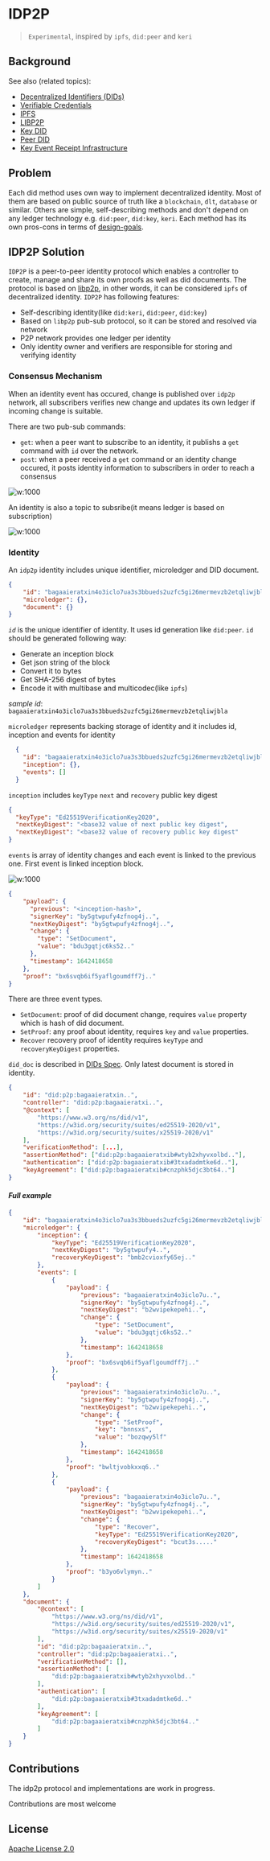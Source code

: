 # IDP2P

> `Experimental`, inspired by `ipfs`, `did:peer` and `keri`

## Background

See also (related topics):

* [Decentralized Identifiers (DIDs)](https://w3c.github.io/did-core)
* [Verifiable Credentials](https://www.w3.org/TR/vc-data-model/)
* [IPFS](https://ipfs.io/)
* [LIBP2P](https://libp2p.io/)
* [Key DID](https://github.com/w3c-ccg/did-method-key/)
* [Peer DID](https://identity.foundation/peer-did-method-spec/)
* [Key Event Receipt Infrastructure](https://keri.one//)

## Problem

Each did method uses own way to implement decentralized identity.
Most of them are based on public source of truth like a `blockchain`, `dlt`, `database` or similar.
Others are simple, self-describing methods and don't depend on any ledger technology e.g. `did:peer`, `did:key`, `keri`.
Each method has its own pros-cons in terms of [design-goals](https://www.w3.org/TR/did-core/#design-goals).

## IDP2P Solution 

`IDP2P` is a peer-to-peer identity protocol which enables a controller to create, manage and share its own proofs as well as did documents. 
The protocol is based on [libp2p](https://libp2p.io/), in other words, it can be considered `ipfs` of decentralized identity. `IDP2P` has following features:

- Self-describing identity(like `did:keri`, `did:peer`, `did:key`)
- Based on `libp2p` pub-sub protocol, so it can be stored and resolved via network
- P2P network provides one ledger per identity
- Only identity owner and verifiers are responsible for storing and verifying identity


### Consensus Mechanism 

When an identity event has occured, change is published over `idp2p` network, all subscribers verifies new change and updates its own ledger if incoming change is suitable.

There are two pub-sub commands: 

- `get`: when a peer want to subscribe to an identity, it publishs a `get` command with `id` over the network. 
- `post`: when a peer received a `get` command or an identity change occured, it posts identity information to subscribers in order to reach a consensus

![w:1000](idp2p-pubsub.gif) 

An identity is also a topic to subsribe(it means ledger is based on subscription)

![w:1000](idp2p.drawio.png) 


### Identity

An `idp2p` identity includes unique identifier, microledger and DID document. 

```json
{
    "id": "bagaaieratxin4o3iclo7ua3s3bbueds2uzfc5gi26mermevzb2etqliwjbla",
    "microledger": {},
    "document": {}
}
```

*`id`* is the unique identifier of identity. It uses id generation like `did:peer`. `id` should be generated following way: 

- Generate an inception block
- Get json string of the block
- Convert it to bytes
- Get SHA-256 digest of bytes
- Encode it with multibase and multicodec(like `ipfs`)

*sample id*: `bagaaieratxin4o3iclo7ua3s3bbueds2uzfc5gi26mermevzb2etqliwjbla`

`microledger` represents backing storage of identity and it includes id, inception and events for identity

```json
  {
    "id": "bagaaieratxin4o3iclo7ua3s3bbueds2uzfc5gi26mermevzb2etqliwjbla",
    "inception": {},
    "events": []
  }
```

`inception` includes `keyType` `next` and `recovery` public key digest

```json
{
  "keyType": "Ed25519VerificationKey2020",
  "nextKeyDigest": "<base32 value of next public key digest",
  "nextKeyDigest": "<base32 value of recovery public key digest"
}
```

`events` is array of identity changes and each event is linked to the previous one. First event is linked inception block.

![w:1000](microledger.drawio.png) 


```json
{
    "payload": {
      "previous": "<inception-hash>",
      "signerKey": "by5gtwpufy4zfnog4j..",
      "nextKeyDigest": "by5gtwpufy4zfnog4j..",
      "change": {
        "type": "SetDocument",
        "value": "bdu3gqtjc6ks52.."
      },
      "timestamp": 1642418658
    },
    "proof": "bx6svqb6if5yaflgoumdff7j.."
}
```

There are three event types.

- `SetDocument`: proof of did document change, requires `value` property which is hash of did document.
- `SetProof`: any proof about identity,  requires `key` and `value` properties.
- `Recover` recovery proof of identity requires `keyType` and `recoveryKeyDigest` properties.

`did_doc` is described in [DIDs Spec](https://www.w3.org/TR/did-core/). Only latest document is stored in identity.

```json
{
    "id": "did:p2p:bagaaieratxin..",
    "controller": "did:p2p:bagaaieratxi..",
    "@context": [
        "https://www.w3.org/ns/did/v1",
        "https://w3id.org/security/suites/ed25519-2020/v1",
        "https://w3id.org/security/suites/x25519-2020/v1"
    ],
    "verificationMethod": [...],
    "assertionMethod": ["did:p2p:bagaaieratxib#wtyb2xhyvxolbd.."],
    "authentication": ["did:p2p:bagaaieratxib#3txadadmtke6d.."],
    "keyAgreement": ["did:p2p:bagaaieratxib#cnzphk5djc3bt64.."]
}
```


#### *Full example*

```json
{
    "id": "bagaaieratxin4o3iclo7ua3s3bbueds2uzfc5gi26mermevzb2etqliwjbla",
    "microledger": {
        "inception": {
            "keyType": "Ed25519VerificationKey2020",
            "nextKeyDigest": "by5gtwpufy4..",
            "recoveryKeyDigest": "bmb2cvioxfy65ej.."
        },
        "events": [
            {
                "payload": {
                    "previous": "bagaaieratxin4o3iclo7u..",
                    "signerKey": "by5gtwpufy4zfnog4j..",
                    "nextKeyDigest": "b2wvipekepehi..",
                    "change": {
                        "type": "SetDocument",
                        "value": "bdu3gqtjc6ks52.."
                    },
                    "timestamp": 1642418658
                },
                "proof": "bx6svqb6if5yaflgoumdff7j.."
            },
            {
                "payload": {
                    "previous": "bagaaieratxin4o3iclo7u..",
                    "signerKey": "by5gtwpufy4zfnog4j..",
                    "nextKeyDigest": "b2wvipekepehi..",
                    "change": {
                        "type": "SetProof",
                        "key": "bnnsxs",
                        "value": "bozqwy5lf"
                    },
                    "timestamp": 1642418658
                },
                "proof": "bwltjvobkxxq6.."
            },
            {
                "payload": {
                    "previous": "bagaaieratxin4o3iclo7u..",
                    "signerKey": "by5gtwpufy4zfnog4j..",
                    "nextKeyDigest": "b2wvipekepehi..",
                    "change": {
                        "type": "Recover",
                        "keyType": "Ed25519VerificationKey2020",
                        "recoveryKeyDigest": "bcut3s....."
                    },
                    "timestamp": 1642418658
                },
                "proof": "b3yo6vlymyn.."
            }
        ]
    },
    "document": {
        "@context": [
            "https://www.w3.org/ns/did/v1",
            "https://w3id.org/security/suites/ed25519-2020/v1",
            "https://w3id.org/security/suites/x25519-2020/v1"
        ],
        "id": "did:p2p:bagaaieratxin..",
        "controller": "did:p2p:bagaaieratxi..",
        "verificationMethod": [],
        "assertionMethod": [
            "did:p2p:bagaaieratxib#wtyb2xhyvxolbd.."
        ],
        "authentication": [
            "did:p2p:bagaaieratxib#3txadadmtke6d.."
        ],
        "keyAgreement": [
            "did:p2p:bagaaieratxib#cnzphk5djc3bt64.."
        ]
    }
}
```

## Contributions

The idp2p protocol and implementations are work in progress. 

Contributions are most welcome

## License

[Apache License 2.0](LICENSE) 
